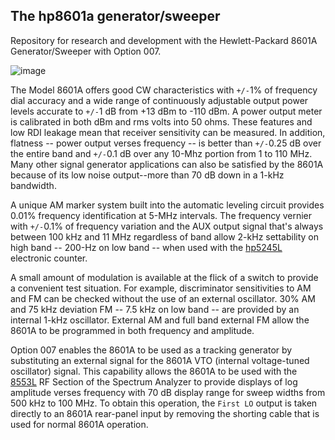 ## The hp8601a generator/sweeper

Repository for research and development with the Hewlett-Packard 8601A Generator/Sweeper with Option 007.

![image](/images/8601a-front.jpg)

The Model 8601A offers good CW characteristics with `+/-`1% of frequency dial accuracy and a wide range of continuously adjustable output power levels accurate to `+/-`1 dB from +13 dBm to -110 dBm. A power output meter is calibrated in both dBm and rms volts into 50 ohms. These features and low RDI leakage mean that receiver sensitivity can be measured. In addition, flatness -- power output verses frequency -- is better than `+/-`0.25 dB over the entire band and `+/-`0.1 dB over any 10-Mhz portion from 1 to 110 MHz. Many other signal generator applications can also be satisfied by the 8601A because of its low noise output--more than 70 dB down in a 1-kHz bandwidth.

A unique AM marker system built into the automatic leveling circuit provides 0.01% frequency identification at 5-MHz intervals. The frequency vernier with `+/-`0.1% of frequency variation and the AUX output signal that's always between 100 kHz and 11 MHz regardless of band allow 2-kHz settability on high band -- 200-Hz on low band -- when used with the [hp5245L](https://github.com/cartheur/hp5245l) electronic counter.

A small amount of modulation is available at the flick of a switch to provide a convenient test situation. For example, discriminator sensitivities to AM and FM can be checked without the use of an external oscillator. 30% AM and 75 kHz deviation FM -- 7.5 kHz on low band -- are provided by an internal 1-kHz oscillator. External AM and full band external FM allow the 8601A to be programmed in both frequency and amplitude.

Option 007 enables the 8601A to be used as a tracking generator by substituting an external signal for the 8601A VTO (internal voltage-tuned oscillator) signal. This capability allows the 8601A to be used with the [8553L](https://github.com/cartheur/hp141s) RF Section of the Spectrum Analyzer to provide displays of log amplitude verses frequency with 70 dB display range for sweep widths from 500 kHz to 100 MHz. To obtain this operation, the `First LO` output is taken directly to an 8601A rear-panel input by removing the shorting cable that is used for normal 8601A operation.
